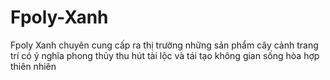 # Fpoly-Xanh
Fpoly Xanh chuyên cung cấp ra thị trường những sản phẩm cây cảnh trang trí có ý nghĩa phong thủy thu hút tài lộc và tái tạo không gian sống hòa hợp thiên nhiên 
